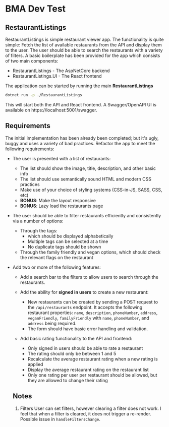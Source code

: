 # BMA Dev Test

## RestaurantListings

RestaurantListings is simple restaurant viewer app. The functionality is quite simple: Fetch the list of available restaurants from the API and display them to the user. The user should be able to search the restaurants with a variety of filters. A basic boilerplate has been provided for the app which consists of two main components:

- RestaurantListings - The AspNetCore backend
- RestaurantListings.UI - The React frontend

The application can be started by running the main **RestaurantListings**

```bash
dotnet run -p ./RestaurantListings
```

This will start both the API and React frontend. A Swagger/OpenAPI UI is available on https://localhost:5001/swagger.

## Requirements

The initial implementation has been already been completed; but it's ugly, buggy and uses a variety of bad practices. Refactor the app to meet the following requirements:

- The user is presented with a list of restaurants:

  - The list should show the image, title, description, and other basic info
  - The list should use semantically sound HTML and modern CSS practices
  - Make use of your choice of styling systems (CSS-in-JS, SASS, CSS, etc)
  - **BONUS**: Make the layout responsive
  - **BONUS**: Lazy load the restaurants page

- The user should be able to filter restaurants efficiently and consistently via a number of options:

  - Through the tags:
    - which should be displayed alphabetically
    - Multiple tags can be selected at a time
    - No duplicate tags should be shown
  - Through the family friendly and vegan options, which should check the relevant flags on the restaurant

- Add two or more of the following features:

  - Add a search bar to the filters to allow users to search through the restaurants.

  - Add the ability for **signed in users** to create a new restaurant:

    - New restaurants can be created by sending a POST request to the `/api/restaurants` endpoint. It accepts the following restaurant properties: `name`, `description`, `phoneNumber`, `address`, `veganFriendly`, `familyFriendly` with `name`, `phoneNumber`, and `address` being required.
    - The form should have basic error handling and validation.

  - Add basic rating functionality to the API and frontend:
    - Only signed in users should be able to rate a restaurant
    - The rating should only be between 1 and 5
    - Recalculate the average restaurant rating when a new rating is applied
    - Display the average restaurant rating on the restaurant list
    - Only one rating per user per restaurant should be allowed, but they are allowed to change their rating

  ## Notes

  1. Filters
     User can set filters, however clearing a filter does not work.
     I feel that when a filter is cleared, it does not trigger a re-render. Possible issue in `handleFiltersChange`.
